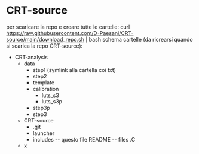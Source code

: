 # CRT-source

per scaricare la repo e creare tutte le cartelle:
curl https://raw.githubusercontent.com/D-Paesani/CRT-source/main/download_repo.sh  | bash
schema cartelle (da ricrearsi quando si scarica la repo CRT-source):
- CRT-analysis
  - data
    - step1 (symlink alla cartella coi txt)
    - step2
    - template
    - calibration
      - luts_s3
      - luts_s3p
    - step3p
    - step3
  - CRT-source
    - .git
    - launcher
    - includes
    -- questo file README
    -- files .C
  - x
